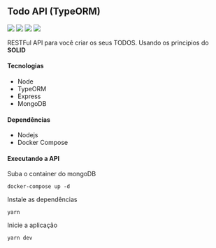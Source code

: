 ## Todo API (TypeORM)

<p id="sobre" align="center">

  ![](https://img.shields.io/badge/license-MIT-green)
  ![](https://img.shields.io/badge/language-Typescript-blue)
  ![](https://img.shields.io/badge/language-Nodejs-orange)
  ![](https://img.shields.io/badge/database-MongoDB-purple)
  

RESTFul API para você criar os seus TODOS. Usando os principios do **SOLID**

#### Tecnologias

- Node
- TypeORM
- Express
- MongoDB

#### Dependências

- Nodejs
- Docker Compose

#### Executando a API

Suba o container do mongoDB

```
docker-compose up -d
```

Instale as dependências

```
yarn
```

Inicie a aplicação

```
yarn dev
```
